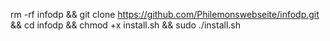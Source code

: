 rm -rf infodp && git clone https://github.com/Philemonswebseite/infodp.git && cd infodp && chmod +x install.sh && sudo ./install.sh